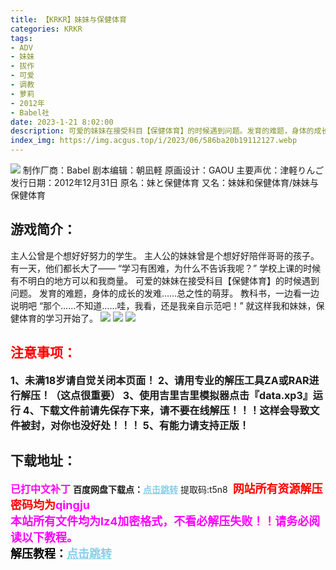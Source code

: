 ```yaml
---
title: 【KRKR】妹妹与保健体育
categories: KRKR
tags:
- ADV
- 妹妹
- 拔作
- 可爱
- 调教
- 萝莉
- 2012年
- Babel社
date: 2023-1-21 8:02:00
description: 可爱的妹妹在接受科目【保健体育】的时候遇到问题。发育的难题，身体的成长的发难……总之性的萌芽。教科书，一边看一边说明吧“那个……不知道……哇，我看，还是我亲自示范吧！”就这样我和妹妹，保健体育的学习开始了。
index_img: https://img.acgus.top/i/2023/06/586ba20b19112127.webp
---
```

![](https://img.acgus.top/i/2023/06/586ba20b19112127.webp)
制作厂商：Babel
剧本编辑：朝凪軽
原画设计：GAOU
主要声优：津軽りんご
发行日期：2012年12月31日
原名：妹と保健体育
又名：妹妹和保健体育/妹妹与保健体育

## 游戏简介：
主人公曾是个想好好努力的学生。
主人公的妹妹曾是个想好好陪伴哥哥的孩子。
有一天，他们都长大了——
“学习有困难，为什么不告诉我呢？”
学校上课的时候有不明白的地方可以和我商量。
可爱的妹妹在接受科目【保健体育】的时候遇到问题。
发育的难题，身体的成长的发难……总之性的萌芽。
教科书，一边看一边说明吧
“那个……不知道……哇，我看，还是我亲自示范吧！”
就这样我和妹妹，保健体育的学习开始了。
![](https://img.acgus.top/i/2023/06/0bd4ca2df2112148.webp)
![](https://img.acgus.top/i/2023/06/2e7b086617112144.webp)
![](https://img.acgus.top/i/2023/06/1713100b70112137.webp)





## <font color=#FF0000 >注意事项：</font>
<font size=3><b>1、未满18岁请自觉关闭本页面！
2、请用专业的解压工具ZA或RAR进行解压！（这点很重要）
3、使用吉里吉里模拟器点击『data.xp3』运行
4、下载文件前请先保存下来，请不要在线解压！！！这样会导致文件被封，对你也没好处！！！
5、有能力请支持正版！</b></font>

## 下载地址：
<font color=#FF00FF size=3><b>已打中文补丁</b></font>
<b>百度网盘下载点：</b><a href="https://pan.baidu.com/s/14Y0vSyPeGt8tqME6s2FAng?pwd=t5n8" style="color: #87CEEB;"><b>点击跳转</b></a> 提取码:t5n8
<a style="padding: 0" href="https://post.qingju.org/AD/"><img style="max-width:100%" src="https://img.acgus.top/i/2024/07/478f689b8021d8d499ab43d21acf137a.gif" alt=""></a>
<b><font color=#FF0000 size=4>网站所有资源解压密码均为</b></font><b><font color=#FF00FF size=4>qingju</font><font color=#FF0000 ></font></b><br><b><font color=#FF00FF size=4>本站所有文件均为lz4加密格式，不看必解压失败！！请务必阅读以下教程。</b></font><br><b><font color=#000 size=4>解压教程：</b><a href="https://post.qingju.org/tutorial/000/" style="color: #87CEEB;"><b>点击跳转</b></a>
